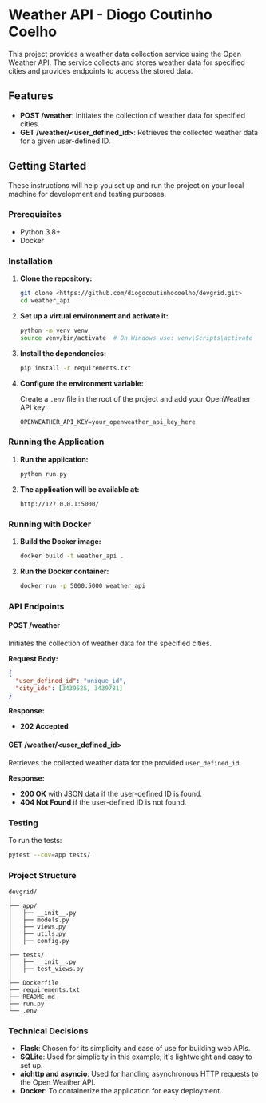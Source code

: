 # Weather API - Diogo Coutinho Coelho

This project provides a weather data collection service using the Open Weather API. The service collects and stores weather data for specified cities and provides endpoints to access the stored data.

## Features

- **POST /weather**: Initiates the collection of weather data for specified cities.
- **GET /weather/<user_defined_id>**: Retrieves the collected weather data for a given user-defined ID.

## Getting Started

These instructions will help you set up and run the project on your local machine for development and testing purposes.

### Prerequisites

- Python 3.8+
- Docker

### Installation

1. **Clone the repository:**

    ```bash
    git clone <https://github.com/diogocoutinhocoelho/devgrid.git>
    cd weather_api
    ```

2. **Set up a virtual environment and activate it:**

    ```bash
    python -m venv venv
    source venv/bin/activate  # On Windows use: venv\Scripts\activate
    ```

3. **Install the dependencies:**

    ```bash
    pip install -r requirements.txt
    ```

4. **Configure the environment variable:**

    Create a `.env` file in the root of the project and add your OpenWeather API key:
    ```env
    OPENWEATHER_API_KEY=your_openweather_api_key_here
    ```

### Running the Application

1. **Run the application:**

    ```bash
    python run.py
    ```

2. **The application will be available at:**

    ```
    http://127.0.0.1:5000/
    ```

### Running with Docker

1. **Build the Docker image:**

    ```bash
    docker build -t weather_api .
    ```

2. **Run the Docker container:**

    ```bash
    docker run -p 5000:5000 weather_api
    ```

### API Endpoints

#### POST /weather

Initiates the collection of weather data for the specified cities.

**Request Body:**
```json
{
  "user_defined_id": "unique_id",
  "city_ids": [3439525, 3439781]
}
```

**Response:**
- **202 Accepted**

#### GET /weather/<user_defined_id>

Retrieves the collected weather data for the provided `user_defined_id`.

**Response:**
- **200 OK** with JSON data if the user-defined ID is found.
- **404 Not Found** if the user-defined ID is not found.

### Testing

To run the tests:

```bash
pytest --cov=app tests/
```

### Project Structure

```
devgrid/
│
├── app/
│   ├── __init__.py
│   ├── models.py
│   ├── views.py
│   ├── utils.py
│   ├── config.py
│
├── tests/
│   ├── __init__.py
│   ├── test_views.py
│
├── Dockerfile
├── requirements.txt
├── README.md
├── run.py
└── .env
```

### Technical Decisions

- **Flask**: Chosen for its simplicity and ease of use for building web APIs.
- **SQLite**: Used for simplicity in this example; it's lightweight and easy to set up.
- **aiohttp and asyncio**: Used for handling asynchronous HTTP requests to the Open Weather API.
- **Docker**: To containerize the application for easy deployment.
